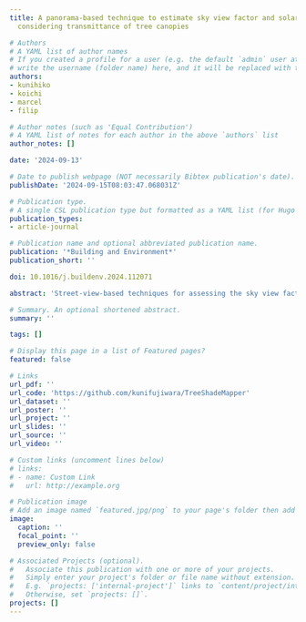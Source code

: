 ```yaml
---
title: A panorama-based technique to estimate sky view factor and solar irradiance
  considering transmittance of tree canopies

# Authors
# A YAML list of author names
# If you created a profile for a user (e.g. the default `admin` user at `content/authors/admin/`), 
# write the username (folder name) here, and it will be replaced with their full name and linked to their profile.
authors:
- kunihiko
- koichi
- marcel
- filip

# Author notes (such as 'Equal Contribution')
# A YAML list of notes for each author in the above `authors` list
author_notes: []

date: '2024-09-13'

# Date to publish webpage (NOT necessarily Bibtex publication's date).
publishDate: '2024-09-15T08:03:47.068031Z'

# Publication type.
# A single CSL publication type but formatted as a YAML list (for Hugo requirements).
publication_types:
- article-journal

# Publication name and optional abbreviated publication name.
publication: '*Building and Environment*'
publication_short: ''

doi: 10.1016/j.buildenv.2024.112071

abstract: 'Street-view-based techniques for assessing the sky view factor (SVF) and solar irradiance under trees are gaining attention as tools for evaluating trees as nature-based solutions to mitigate urban heat risks. Although these metrics significantly depend on the morphology of trees and resulting canopy transmittance, an existing approach, termed the Solid Canopy Method (SCM), assumes zero transmission and has not accounted for these variations. This paper advances the computation of both metrics, improving their accuracy and application — we developed the Transmissive Canopy Method (TCM), a panorama-based approach that integrates semantic segmentation and binarization to evaluate SVF and solar irradiance while accounting for transmittance of tree canopies. Using a study area on a university campus in Singapore, we collected data on solar irradiance and 360°imagery to validate our method. The results indicated improved accuracy with MAE, RMSE, and R values of 77.8 Wm−2, 105.0 Wm−2 and 0.90, respectively — significantly outperforming the SCM. We showcased two use cases of our method: (1) high-resolution mapping of SVF and solar irradiance in a field with trees, and (2) walking route optimization considering sunlight exposure. Our findings highlight the strong capability of our TCM to evaluate the effects of trees in mitigating urban heat more accurately than the existing method. Additionally, the TCM has potential applications in urban planning and management, enabling strategic tree planting prioritizing areas lacking sufficient shading and developing tools for optimizing walking routes to minimize sunlight exposure.'

# Summary. An optional shortened abstract.
summary: ''

tags: []

# Display this page in a list of Featured pages?
featured: false

# Links
url_pdf: ''
url_code: 'https://github.com/kunifujiwara/TreeShadeMapper'
url_dataset: ''
url_poster: ''
url_project: ''
url_slides: ''
url_source: ''
url_video: ''

# Custom links (uncomment lines below)
# links:
# - name: Custom Link
#   url: http://example.org

# Publication image
# Add an image named `featured.jpg/png` to your page's folder then add a caption below.
image:
  caption: ''
  focal_point: ''
  preview_only: false

# Associated Projects (optional).
#   Associate this publication with one or more of your projects.
#   Simply enter your project's folder or file name without extension.
#   E.g. `projects: ['internal-project']` links to `content/project/internal-project/index.md`.
#   Otherwise, set `projects: []`.
projects: []
---
```


